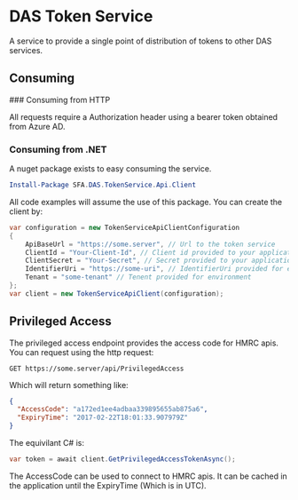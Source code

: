 # DAS Token Service

A service to provide a single point of distribution of tokens to other DAS services.

## Consuming

### Consuming from HTTP

All requests require a Authorization header using a bearer token obtained from Azure AD.

### Consuming from .NET

A nuget package exists to easy consuming the service.

```powershell
Install-Package SFA.DAS.TokenService.Api.Client
```

All code examples will assume the use of this package. You can create the client by:

```csharp
var configuration = new TokenServiceApiClientConfiguration
{
    ApiBaseUrl = "https://some.server", // Url to the token service
    ClientId = "Your-Client-Id", // Client id provided to your application
    ClientSecret = "Your-Secret", // Secret provided to your application
    IdentifierUri = "https://some-uri", // IdentifierUri provided for environment
    Tenant = "some-tenant" // Tenent provided for environment
};
var client = new TokenServiceApiClient(configuration);
```


## Privileged Access

The privileged access endpoint provides the access code for HMRC apis. You can request using the http request:
```http
GET https://some.server/api/PrivilegedAccess
```

Which will return something like:
```json
{
  "AccessCode": "a172ed1ee4adbaa339895655ab875a6",
  "ExpiryTime": "2017-02-22T18:01:33.907979Z"
}
```

The equivilant C# is:
```csharp
var token = await client.GetPrivilegedAccessTokenAsync();
```

The AccessCode can be used to connect to HMRC apis. It can be cached in the application until the ExpiryTime (Which is in UTC).